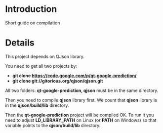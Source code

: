 # Introduction #

Short guide on compilation


# Details #

This project depends on QJson library.

You need to get all two projects by:

  * **git clone https://code.google.com/p/qt-google-prediction/**
  * **git clone git://gitorious.org/qjson/qjson.git**

All two folders: **qt-google-prediction, qjson** must be in the same directory.

Then you need to compile **qjson** library first.
We count that **qjson** library is in the **qjson/build/lib** directory.


Then the **qt-google-prediction** project will be compiled OK. To run it you need to adjust **LD\_LIBRARY\_PATH** on Linux (or **PATH** on Windows) so that variable points to the **qjson/build/lib** directory.